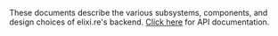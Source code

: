 These documents describe the various subsystems, components, and design choices
of elixi.re's backend. [Click here][api] for API documentation.

[api]: https://gitlab.com/elixire/api-docs
